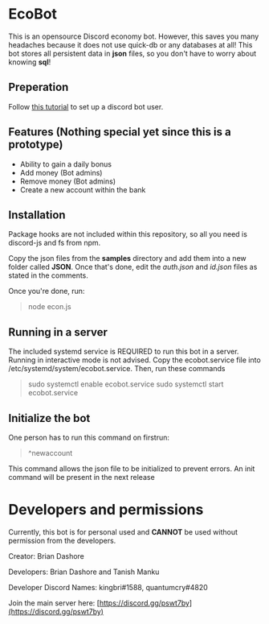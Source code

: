 # EcoBot
This is an opensource Discord economy bot. However, this saves you many headaches because it does not use quick-db or any databases at all! This bot stores all persistent data in **json** files, so you don't have to worry about knowing **sql**!

## Preperation
Follow [this tutorial](https://discordjs.guide/preparations/setting-up-a-bot-application.html#creating-your-bot) to set up a discord bot user.

## Features (Nothing special yet since this is a prototype)

 - Ability to gain a daily bonus
 - Add money (Bot admins)
 - Remove money (Bot admins)
 - Create a new account within the bank

## Installation
Package hooks are not included within this repository, so all you need is discord-js and fs from npm.

Copy the json files from the **samples** directory and add them into a new folder called **JSON**. Once that's done, edit the *auth.json* and *id.json* files as stated in the comments.

Once you're done, run:
> node econ.js

## Running in a server
The included systemd service is REQUIRED to run this bot in a server. Running in interactive mode is not advised. Copy the ecobot.service file into /etc/systemd/system/ecobot.service. Then, run these commands
> sudo systemctl enable ecobot.service
> sudo systemctl start ecobot.service

## Initialize the bot

One person has to run this command on firstrun:
> ^newaccount

This command allows the json file to be initialized to prevent errors. An init command will be present in the next release

# Developers and permissions
Currently, this bot is for personal used and **CANNOT** be used without permission from the developers.

Creator: Brian Dashore


Developers: Brian Dashore and Tanish Manku


Developer Discord Names: kingbri#1588, quantumcry#4820


Join the main server here: [https://discord.gg/pswt7by](https://discord.gg/pswt7by)
